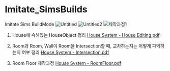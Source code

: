 # Imitate_SimsBuilds
Imitate Sims BuildMode
![Untitled](https://github.com/user-attachments/assets/48ea62fe-a0e1-4325-9d7e-66a7fafe37e9)
![Untitled2](https://github.com/user-attachments/assets/964329bf-2f2a-4d2d-a288-01ac4afb5fb1)
![제작과정1](https://github.com/user-attachments/assets/7064060e-4a36-4926-88c2-b2b2a0541fa3)



1. House에 속해있는 HouseObject 정리
   [House System - House Editing.pdf](https://github.com/user-attachments/files/17328569/House.System.-.House.Editing.pdf)

2. Room과 Room,  Wall이 Room을 Intersection할 때, 교차하는지는 어떻게 파악하는지 여부 정리
   [House System - Intersection.pdf](https://github.com/user-attachments/files/17328601/House.System.-.Intersection.pdf)

3. Room Floor 제작과정
   [House System - RoomFloor.pdf](https://github.com/user-attachments/files/17328607/House.System.-.RoomFloor.pdf)
